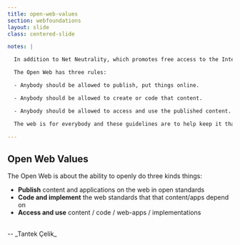```yaml
---
title: open-web-values
section: webfoundations
layout: slide
class: centered-slide

notes: |

  In addition to Net Neutrality, which promotes free access to the Internet, we also have a concept called _The Open Web_

  The Open Web has three rules:

  - Anybody should be allowed to publish, put things online. 

  - Anybody should be allowed to create or code that content.

  - Anybody should be allowed to access and use the published content.

  The web is for everybody and these guidelines are to help keep it that way.

---
```


## Open Web Values

The Open Web is about the ability to openly do three kinds things:

- **Publish** content and applications on the web in open standards
- **Code and implement** the web standards that that content/apps depend on
- **Access and use** content / code / web-apps / implementations

<br>
-- _Tantek Çelik_
